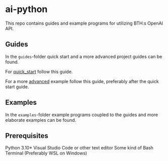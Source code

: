 # ai-python

This repo contains guides and example programs for utilizing BTH:s OpenAI API.

## Guides

In the `guides`-folder quick start and a more advanced project guides can be found.

For [quick_start](guides/guick_start.md) follow this guide.

For a more [advanced](guides/advanced.md) example follow this guide, preferably after the quick start guide.

## Examples

In the `examples`-folder example programs coupled to the guides and more elaborate examples can be found.

## Prerequisites

Python 3.10*
Visual Studio Code or other text editor
Some kind of Bash Terminal (Preferably WSL on Windows)
